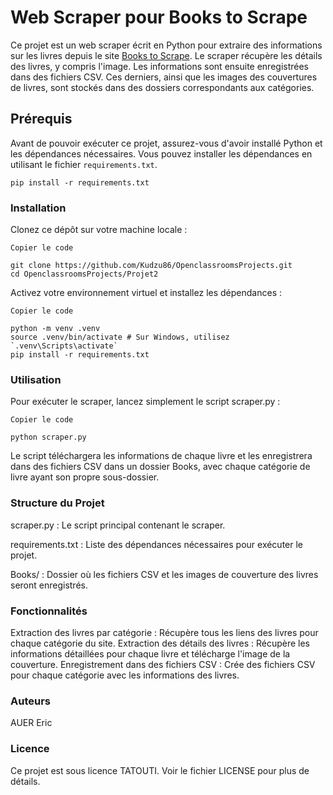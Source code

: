 # Web Scraper pour Books to Scrape


Ce projet est un web scraper écrit en Python pour extraire des informations sur les livres depuis le site [Books to Scrape](http://books.toscrape.com/). Le scraper récupère les détails des livres, y compris l'image. Les informations sont ensuite enregistrées dans des fichiers CSV. Ces derniers, ainsi que les images des couvertures de livres, sont stockés dans des dossiers correspondants aux catégories.



## Prérequis


Avant de pouvoir exécuter ce projet, assurez-vous d'avoir installé Python et les dépendances nécessaires. Vous pouvez installer les dépendances en utilisant le fichier `requirements.txt`.

```
pip install -r requirements.txt
```



### Installation


Clonez ce dépôt sur votre machine locale :

```
Copier le code

git clone https://github.com/Kudzu86/OpenclassroomsProjects.git
cd OpenclassroomsProjects/Projet2
```

Activez votre environnement virtuel et installez les dépendances :

```
Copier le code

python -m venv .venv
source .venv/bin/activate # Sur Windows, utilisez `.venv\Scripts\activate`
pip install -r requirements.txt
```



### Utilisation


Pour exécuter le scraper, lancez simplement le script scraper.py :

```
Copier le code

python scraper.py
```

Le script téléchargera les informations de chaque livre et les enregistrera dans des fichiers CSV dans un dossier Books, avec chaque catégorie de livre ayant son propre sous-dossier.




### Structure du Projet


scraper.py : Le script principal contenant le scraper.

requirements.txt : Liste des dépendances nécessaires pour exécuter le projet.

Books/ : Dossier où les fichiers CSV et les images de couverture des livres seront enregistrés.



### Fonctionnalités


Extraction des livres par catégorie : Récupère tous les liens des livres pour chaque catégorie du site.
Extraction des détails des livres : Récupère les informations détaillées pour chaque livre et télécharge l'image de la couverture.
Enregistrement dans des fichiers CSV : Crée des fichiers CSV pour chaque catégorie avec les informations des livres.



### Auteurs

AUER Eric



### Licence

Ce projet est sous licence TATOUTI. Voir le fichier LICENSE pour plus de détails.
